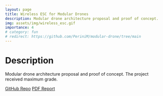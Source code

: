 ```yaml
---
layout: page
title: Wireless ESC for Modular Drones
description: Modular drone architecture proposal and proof of concept. The project received maximum grade.
img: assets/img/wireless_esc.gif
importance: 4
# category: fun
# redirect: https://github.com/PeriniM/modular-drone/tree/main
---
```


# Description

Modular drone architecture proposal and proof of concept. The project received maximum grade.

<!-- button to redirect to the github repository -->
<div class="row justify-content-sm-center">
        <a href="https://github.com/PeriniM/modular-drone/tree/main" class="btn btn-outline-info btn-lg">GitHub Repo</a>
        <a href="/assets/pdf/modular-esc-report.pdf" class="btn btn-outline-info btn-lg">PDF Report</a>
</div>
